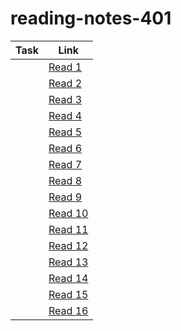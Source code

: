 # reading-notes-401

| Task  |  Link |
|---|---|
| | [Read 1](-----------------------)  |
|| [Read 2](https://ahmadkheder-401-advanced-javascript.github.io/reading-notes/read2) |
|| [Read 3](https://github.com/ahmadkheder-401-advanced-javascript/reading-notes/blob/master/read3.md)|
| |[Read 4](https://github.com/ahmadkheder-401-advanced-javascript/reading-notes/blob/master/read4.md)|
| |[Read 5](https://github.com/ahmadkheder-401-advanced-javascript/reading-notes/blob/master/read5.md)|
| |[Read 6](https://github.com/ahmadkheder-401-advanced-javascript/reading-notes/blob/master/read6.md)|
|  |[Read 7](https://github.com/ahmadkheder-401-advanced-javascript/reading-notes/blob/master/read7.md)|
|  |[Read 8](https://github.com/ahmadkheder-401-advanced-javascript/reading-notes/blob/master/read8.md)|
|  |[Read 9](https://github.com/ahmadkheder-401-advanced-javascript/reading-notes/blob/master/read9.md)|
|  |[Read 10](https://github.com/ahmadkheder-401-advanced-javascript/reading-notes/blob/master/read10.md)|
|  |[Read 11](https://github.com/ahmadkheder-401-advanced-javascript/reading-notes/blob/master/read11.md)|
|  |[Read 12](https://github.com/ahmadkheder-401-advanced-javascript/reading-notes/blob/master/read12.md)|
|  |[Read 13](https://github.com/ahmadkheder-401-advanced-javascript/reading-notes/blob/master/read13.md)|
|  |[Read 14](https://github.com/ahmadkheder-401-advanced-javascript/reading-notes/blob/master/read14.md)|
|  |[Read 15](https://github.com/ahmadkheder-401-advanced-javascript/reading-notes/blob/master/read15.md)|
|  |[Read 16](https://github.com/ahmadkheder-401-advanced-javascript/reading-notes/blob/master/read16.md)|